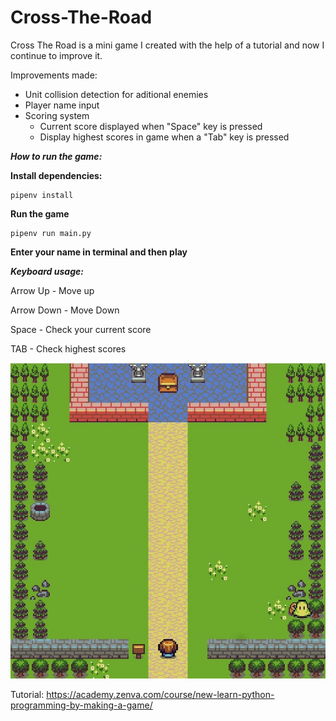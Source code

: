 # Cross-The-Road
Cross The Road is a mini game I created with the help of a tutorial and now I continue to improve it.

Improvements made:
 - Unit collision detection for aditional enemies
 - Player name input
 - Scoring system
   - Current score displayed when "Space" key is pressed
   - Display highest scores in game when a "Tab" key is pressed
   
***How to run the game:***

  **Install dependencies:**
  ```
  pipenv install
  ```
  **Run the game**
  ```
  pipenv run main.py
  ```
  **Enter your name in terminal and then play**
  
  
  ***Keyboard usage:***
  
   Arrow Up - Move up
  
   Arrow Down - Move Down
  
   Space - Check your current score
  
   TAB - Check highest scores

![Screenshot](screenshot.jpg)

Tutorial: https://academy.zenva.com/course/new-learn-python-programming-by-making-a-game/
